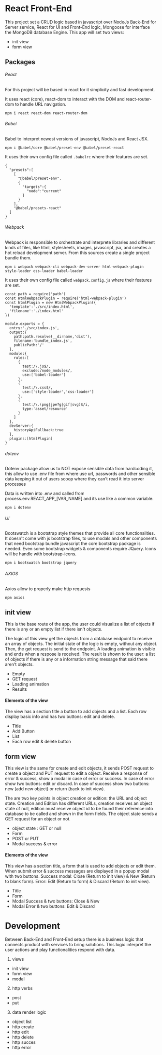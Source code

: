 # React Front-End
This project set a CRUD logic based in javascript over NodeJs Back-End for Server service, React for UI and Front-End logic, Mongoose for interface the MongoDB database Engine.
This app will set two views:
* init view
* form view

## Packages
###### React
For this project will be based in react for it simplicity and fast development.

It uses react (core), react-dom to interact with the DOM and react-router-dom to handle URL navigation.
~~~
npm i react react-dom react-router-dom
~~~

###### Babel
Babel to interpret newest versions of javascript, NodeJs and React JSX.
~~~
npm i @babel/core @babel/preset-env @babel/preset-react
~~~

It uses their own config file called `.babelrc` where their features are set.
~~~
{
  "presets":[
    [
      "@babel/preset-env",
      {
        "targets":{
          "node":"current"
        }
      }
    ],
    "@babel/presets-react"
  ]
}
~~~

###### Webpack
Webpack is responsible to orchestrate and interprete libraries and different kinds of files, like html, stylesheets, images, javascript, jsx, and creates a hot reload development server. From this sources create a single project bundle them.
~~~~
npm i webpack webpack-cli webpack-dev-server html-webpack-plugin style-loader css-loader babel-loader
~~~~

It uses their own config file called `webpack.config.js` where their features are set.
~~~
const path = require('path')
const HtmlWebpackPlugin = require('html-webpack-plugin')
const htmlPlugin = new HtmlWebpackPlugin({
  'template':'./src/index.html',
  'filename':'./index.html'
})

module.exports = {
  entry:'./src/index.js',
  output:{
    path:path.resolve(__dirname,'dist'),
    filename:'bundle_index.js',
    publicPath:'/'
  },
  module:{
    rules:[
      {
        test:/\.js$/,
        exclude:/node_modules/,
        use:['babel-loader']
      },
      {
        test:/\.css$/,
        use:['style-loader','css-loader']
      },
      {
        test:/\.(png|jpe?g|gif|svg)$/i,
        type:'asset/resource'
      }
    ]
  },
  devServer:{
    historyApiFallback:true
  },
  plugins:[htmlPlugin]        
}
~~~


###### dotenv
Dotenv package allow us to NOT expose sensible data from hardcoding it, this allow to use .env file from where use url, passwords and other sensible data keeping it out of users scoop where they can't read it into server processes

Data is written into .env and called from process.env.REACT_APP_[VAR_NAME] and its use like a common variable.
~~~
npm i dotenv
~~~


###### UI
Bootswatch is a bootstrap style themes that provide all core functionalities. It doesn't come with js bootstrap files, to use modals and other components that need bootstrap bundle javascript the core bootstrap package is needed. Even some bootstrap widgets & components require JQuery. Icons will be handle with bootstrap-icons.
~~~
npm i bootswatch bootstrap jquery
~~~

###### AXIOS
Axios allow to properly make http requests
~~~
npm axios
~~~


## init view
This is the base route of the app, the user could visualize a list of objects if there is any or an empty list if there isn't objects.

The logic of this view get the objects from a database endpoint to receive an array of objects. The initial state of the logic is empty, without any object. Then, the get request is send to the endpoint. A loading animation is visible and ends when a respose is received. The result is shown to the user: a list of objects if there is any or a information string message that said there aren't objects.

* Empty
* GET request
* Loading animation
* Results

#### Elements of the view
The view has a section title a button to add objects and a list. Each row display basic info and has two buttons: edit and delete.
* Title
* Add Button
* List
* Each row edit & delete button


## form view
This view is the same for create and edit objects, it sends POST request to create a object and PUT request to edit a object. Receive a response of error & success, show a modal in case of error or success. In case of error show two buttons: edit or discard. In case of success show two buttons: new (add new object) or return (back to init view).

The are two key points in object creation or edition: the URL and object state. Creation and Edition has different URLs, creation receives an object state of null, edition must receive object id to be found their reference into database to be called and shown in the form fields. The object state sends a GET request for an object or not.

* object state : GET or null
* Form
* POST or PUT
* Modal success & error


#### Elements of the view
This view has a section title, a form that is used to add objects or edit them. When submit error & success messages are displayed in a popup modal with two buttons. Success modal: Close (Return to init view) & New (Return to blank form). Error: Edit (Return to form) & Discard (Return to init view).

* Title
* Form
* Modal Success & two buttons: Close & New
* Modal Error & two buttons: Edit & Discard









# Development
Between Back-End and Front-End setup there is a business logic that connects product with services to bring solutions. This logic interpret the user actions and play functionalities respond with data.

1. views
  - init view
  - form view
  - modal

2. http verbs
  - post
  - put

3. data render logic
  - object list
  - http create
  - http edit
  - http delete
  - http succes
  - http error
